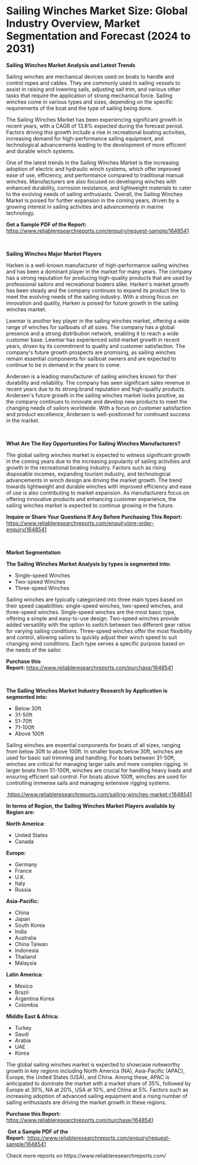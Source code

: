 <p><h1>Sailing Winches Market Size: Global Industry Overview, Market Segmentation and Forecast (2024 to 2031)</h1></p><p><strong>Sailing Winches Market Analysis and Latest Trends</strong></p>
<p><p>Sailing winches are mechanical devices used on boats to handle and control ropes and cables. They are commonly used in sailing vessels to assist in raising and lowering sails, adjusting sail trim, and various other tasks that require the application of strong mechanical force. Sailing winches come in various types and sizes, depending on the specific requirements of the boat and the type of sailing being done.</p><p>The Sailing Winches Market has been experiencing significant growth in recent years, with a CAGR of 13.8% expected during the forecast period. Factors driving this growth include a rise in recreational boating activities, increasing demand for high-performance sailing equipment, and technological advancements leading to the development of more efficient and durable winch systems.</p><p>One of the latest trends in the Sailing Winches Market is the increasing adoption of electric and hydraulic winch systems, which offer improved ease of use, efficiency, and performance compared to traditional manual winches. Manufacturers are also focused on developing winches with enhanced durability, corrosion resistance, and lightweight materials to cater to the evolving needs of sailing enthusiasts. Overall, the Sailing Winches Market is poised for further expansion in the coming years, driven by a growing interest in sailing activities and advancements in marine technology.</p></p>
<p><strong>Get a Sample PDF of the Report:&nbsp;</strong> <a href="https://www.reliableresearchreports.com/enquiry/request-sample/1648541">https://www.reliableresearchreports.com/enquiry/request-sample/1648541</a></p>
<p>&nbsp;</p>
<p><strong>Sailing Winches Major Market Players</strong></p>
<p><p>Harken is a well-known manufacturer of high-performance sailing winches and has been a dominant player in the market for many years. The company has a strong reputation for producing high-quality products that are used by professional sailors and recreational boaters alike. Harken's market growth has been steady and the company continues to expand its product line to meet the evolving needs of the sailing industry. With a strong focus on innovation and quality, Harken is poised for future growth in the sailing winches market.</p><p>Lewmar is another key player in the sailing winches market, offering a wide range of winches for sailboats of all sizes. The company has a global presence and a strong distribution network, enabling it to reach a wide customer base. Lewmar has experienced solid market growth in recent years, driven by its commitment to quality and customer satisfaction. The company's future growth prospects are promising, as sailing winches remain essential components for sailboat owners and are expected to continue to be in demand in the years to come.</p><p>Andersen is a leading manufacturer of sailing winches known for their durability and reliability. The company has seen significant sales revenue in recent years due to its strong brand reputation and high-quality products. Andersen's future growth in the sailing winches market looks positive, as the company continues to innovate and develop new products to meet the changing needs of sailors worldwide. With a focus on customer satisfaction and product excellence, Andersen is well-positioned for continued success in the market.</p></p>
<p>&nbsp;</p>
<p><strong>What Are The Key Opportunities For Sailing Winches Manufacturers?</strong></p>
<p><p>The global sailing winches market is expected to witness significant growth in the coming years due to the increasing popularity of sailing activities and growth in the recreational boating industry. Factors such as rising disposable incomes, expanding tourism industry, and technological advancements in winch design are driving the market growth. The trend towards lightweight and durable winches with improved efficiency and ease of use is also contributing to market expansion. As manufacturers focus on offering innovative products and enhancing customer experience, the sailing winches market is expected to continue growing in the future.</p></p>
<p><strong>Inquire or Share Your Questions If Any Before Purchasing This Report:</strong> <a href="https://www.reliableresearchreports.com/enquiry/pre-order-enquiry/1648541">https://www.reliableresearchreports.com/enquiry/pre-order-enquiry/1648541</a></p>
<p>&nbsp;</p>
<p><strong>Market Segmentation</strong></p>
<p><strong>The Sailing Winches Market Analysis by types is segmented into:</strong></p>
<p><ul><li>Single-speed Winches</li><li>Two-speed Winches</li><li>Three-speed Winches</li></ul></p>
<p><p>Sailing winches are typically categorized into three main types based on their speed capabilities: single-speed winches, two-speed winches, and three-speed winches. Single-speed winches are the most basic type, offering a simple and easy-to-use design. Two-speed winches provide added versatility with the option to switch between two different gear ratios for varying sailing conditions. Three-speed winches offer the most flexibility and control, allowing sailors to quickly adjust their winch speed to suit changing wind conditions. Each type serves a specific purpose based on the needs of the sailor.</p></p>
<p><strong>Purchase this Report:&nbsp;</strong><a href="https://www.reliableresearchreports.com/purchase/1648541">https://www.reliableresearchreports.com/purchase/1648541</a></p>
<p>&nbsp;</p>
<p><strong>The Sailing Winches Market Industry Research by Application is segmented into:</strong></p>
<p><ul><li>Below 30ft</li><li>31-50ft</li><li>51-70ft</li><li>71-100ft</li><li>Above 100ft</li></ul></p>
<p><p>Sailing winches are essential components for boats of all sizes, ranging from below 30ft to above 100ft. In smaller boats below 30ft, winches are used for basic sail trimming and handling. For boats between 31-50ft, winches are critical for managing larger sails and more complex rigging. In larger boats from 51-100ft, winches are crucial for handling heavy loads and ensuring efficient sail control. For boats above 100ft, winches are used for controlling immense sails and managing extensive rigging systems.</p></p>
<p><a href="https://www.reliableresearchreports.com/sailing-winches-market-r1648541">&nbsp;https://www.reliableresearchreports.com/sailing-winches-market-r1648541</a></p>
<p><strong>In terms of Region, the Sailing Winches Market Players available by Region are:</strong></p>
<p>
    <p> <strong> North America: </strong>
        <ul>
            <li>United States</li>
            <li>Canada</li>
        </ul>
        </p> 
    <p> <strong> Europe: </strong>
        <ul>
            <li>Germany</li>
            <li>France</li>
            <li>U.K.</li>
            <li>Italy</li>
            <li>Russia</li>
        </ul>
        </p> 
    <p> <strong> Asia-Pacific: </strong>
        <ul>
            <li>China</li>
            <li>Japan</li>
            <li>South Korea</li>
            <li>India</li>
            <li>Australia</li>
            <li>China Taiwan</li>
            <li>Indonesia</li>
            <li>Thailand</li>
            <li>Malaysia</li>
        </ul>
        </p> 
    <p> <strong> Latin America: </strong>
        <ul>
            <li>Mexico</li>
            <li>Brazil</li>
            <li>Argentina Korea</li>
            <li>Colombia</li>
        </ul>
        </p> 
    <p> <strong> Middle East & Africa: </strong>
        <ul>
            <li>Turkey</li>
            <li>Saudi</li>
            <li>Arabia</li>
            <li>UAE</li>
            <li>Korea</li>
        </ul>
    </p>
    </p>
<p><p>The global sailing winches market is expected to showcase noteworthy growth in key regions including North America (NA), Asia-Pacific (APAC), Europe, the United States (USA), and China. Among these, APAC is anticipated to dominate the market with a market share of 35%, followed by Europe at 30%, NA at 20%, USA at 10%, and China at 5%. Factors such as increasing adoption of advanced sailing equipment and a rising number of sailing enthusiasts are driving the market growth in these regions.</p></p>
<p><strong>Purchase this Report: </strong><a href="https://www.reliableresearchreports.com/purchase/1648541">https://www.reliableresearchreports.com/purchase/1648541</a></p>
<p>&nbsp;<strong>Get a Sample PDF of the Report:&nbsp;&nbsp;</strong><a href="https://www.reliableresearchreports.com/enquiry/request-sample/1648541">https://www.reliableresearchreports.com/enquiry/request-sample/1648541</a></p>
<p><strong></strong></p>
<p>Check more reports on https://www.reliableresearchreports.com/</p>